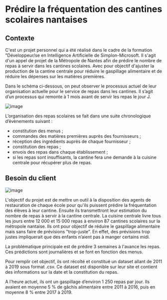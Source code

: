 # Prédire la fréquentation des cantines scolaires nantaises

## Contexte

C'est un projet personnel qui a été réalisé dans le cadre de la formation "Développeur/se en Intelligence Artificielle de Simplon-Microsoft. Il s'agit d'un appel de projet de la Métropole de Nantes afin de prédire le nombre de repas à servir dans les cantines scolaires. Avec pour objectif d'ajuster la production de la cantine centrale pour réduire le gaspillage alimentaire et de réduire les dépenses sur les matières premières. 

Dans le schéma ci-dessous, on peut observer le processus actuel de leur organisation actuelle pour le service de repas dans les cantines. Il s’agit d’un processus qui remonte à 1 mois avant de servir les repas le jour J.

![image](https://github.com/Nujadn/prev_frq_cantine_nantaise/assets/142103183/47a5973c-af42-4aef-9436-e6844d37f52e)

L’organisation des repas scolaires se fait dans une suite chronologique d’évènements suivant :
- constitution des menus ;
- commandes des matières premières auprès des fournisseurs ;
- réception des ingrédients auprès de chaque fournisseur ;
- constitution des repas ;
- envois des repas dans chaque établissement ;
- si les repas sont insuffisants, la cantine fera une demande à la cuisine centrale pour récupérer plus de repas.


## Besoin du client

![image](https://github.com/Nujadn/prev_frq_cantine_nantaise/assets/142103183/7df948d4-cc41-4245-94ae-c3433724b14b)

L'objectif du projet est de mettre un outil à la disposition des agents de restauration de chaque école pour qu'ils puissent prédire la fréquentation des élèves à leur cantine. Ensuite ils transmettront leur estimation du nombre de repas à servir à la cantine centrale.
La cuisine centrale livre tous les jours entre 12 000 et 15 000 repas à environ 87 cantines scolaires sur la métropole nantaise. Ils ont pour objectif de réduire le gaspillage alimentaire mais sans faire de prévisions "trop-juste". En effet, des prévisions trop justes impliquerait que des enfants n’aient pas à manger certains midi. 

La problématique principale est de prédire 3 semaines à l'avance les repas. Ces prédictions sont journalières et se font en fonction des menus.

Pour remplir cet objectif, ils ont récolté et constitué un dataset allant de 2011 à 2019 sous format .csv. Ce dataset est disponible sur leur site et contient des informations sur la date et la constitution du repas.

A l’heure actuel, ils ont un gaspillage d’environ 1 250 repas par jour. Ils avaient en moyenne 5 % de gâchis alimentaire entre 2011 à 2016, puis en moyenne 8 % entre 2017 à 2019. 


